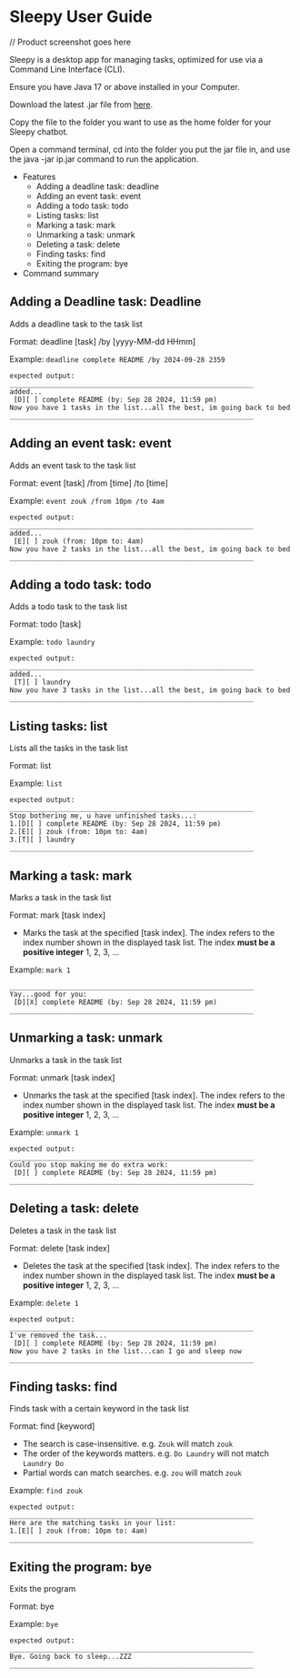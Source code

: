 # Sleepy User Guide

// Product screenshot goes here

Sleepy is a desktop app for managing tasks, optimized for use via a Command Line Interface (CLI).

Ensure you have Java 17 or above installed in your Computer.

Download the latest .jar file from [here](https://github.com/parasytezz/ip/releases).

Copy the file to the folder you want to use as the home folder for your Sleepy chatbot.

Open a command terminal, cd into the folder you put the jar file in, and use the java -jar ip.jar command to run the application.

- Features
  - Adding a deadline task: deadline
  - Adding an event task: event
  - Adding a todo task: todo
  - Listing tasks: list
  - Marking a task: mark
  - Unmarking a task: unmark
  - Deleting a task: delete
  - Finding tasks: find
  - Exiting the program: bye
- Command summary
## Adding a Deadline task: Deadline

Adds a deadline task to the task list

Format: deadline [task] /by [yyyy-MM-dd HHmm]

Example: `deadline complete README /by 2024-09-28 2359`

```
expected output:
____________________________________________________________
added...
 [D][ ] complete README (by: Sep 28 2024, 11:59 pm)
Now you have 1 tasks in the list...all the best, im going back to bed
____________________________________________________________
```

## Adding an event task: event

Adds an event task to the task list

Format: event [task] /from [time] /to [time]

Example: `event zouk /from 10pm /to 4am`

```
expected output:
____________________________________________________________
added...
 [E][ ] zouk (from: 10pm to: 4am)
Now you have 2 tasks in the list...all the best, im going back to bed
____________________________________________________________
```
## Adding a todo task: todo

Adds a todo task to the task list

Format: todo [task]

Example: `todo laundry`

```
expected output:
____________________________________________________________
added...
 [T][ ] laundry
Now you have 3 tasks in the list...all the best, im going back to bed
____________________________________________________________
```
## Listing tasks: list

Lists all the tasks in the task list

Format: list

Example: `list`

```
expected output:
____________________________________________________________
Stop bothering me, u have unfinished tasks...:
1.[D][ ] complete README (by: Sep 28 2024, 11:59 pm)
2.[E][ ] zouk (from: 10pm to: 4am)
3.[T][ ] laundry
____________________________________________________________
```
## Marking a task: mark

Marks a task in the task list

Format: mark [task index]

- Marks the task at the specified [task index]. The index refers to the index number shown in the displayed task list. The index **must be a positive integer** 1, 2, 3, ...

Example: `mark 1`

```
____________________________________________________________
Yay...good for you:
 [D][X] complete README (by: Sep 28 2024, 11:59 pm)
____________________________________________________________
```
## Unmarking a task: unmark

Unmarks a task in the task list

Format: unmark [task index]

- Unmarks the task at the specified [task index]. The index refers to the index number shown in the displayed task list. The index **must be a positive integer** 1, 2, 3, ...

Example: `unmark 1`

```
expected output:
____________________________________________________________
Could you stop making me do extra work:
 [D][ ] complete README (by: Sep 28 2024, 11:59 pm)
____________________________________________________________
```
## Deleting a task: delete

Deletes a task in the task list

Format: delete [task index]

- Deletes the task at the specified [task index]. The index refers to the index number shown in the displayed task list. The index **must be a positive integer** 1, 2, 3, ...

Example: `delete 1`

```
expected output:
____________________________________________________________
I've removed the task...
 [D][ ] complete README (by: Sep 28 2024, 11:59 pm)
Now you have 2 tasks in the list...can I go and sleep now
____________________________________________________________
```
## Finding tasks: find

Finds task with a certain keyword in the task list

Format: find [keyword]

- The search is case-insensitive. e.g. `Zouk` will match `zouk`
- The order of the keywords matters. e.g. `Do Laundry` will not match `Laundry Do`
- Partial words can match searches. e.g. `zou` will match `zouk`


Example: `find zouk`

```
expected output:
____________________________________________________________
Here are the matching tasks in your list:
1.[E][ ] zouk (from: 10pm to: 4am)
____________________________________________________________
```
## Exiting the program: bye

Exits the program

Format: bye

Example: `bye`

```
expected output:
____________________________________________________________
Bye. Going back to sleep...ZZZ
____________________________________________________________
```